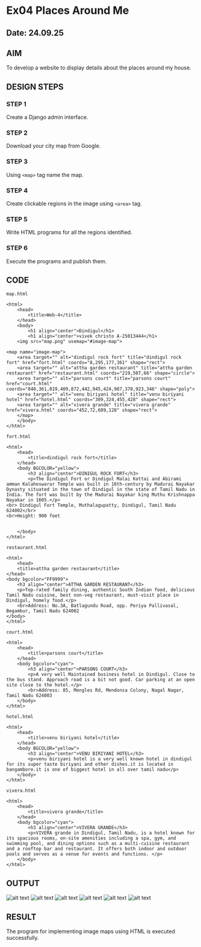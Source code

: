 # Ex04 Places Around Me
## Date: 24.09.25

## AIM
To develop a website to display details about the places around my house.

## DESIGN STEPS

### STEP 1
Create a Django admin interface.

### STEP 2
Download your city map from Google.

### STEP 3
Using ```<map>``` tag name the map.

### STEP 4
Create clickable regions in the image using ```<area>``` tag.

### STEP 5
Write HTML programs for all the regions identified.

### STEP 6
Execute the programs and publish them.

## CODE
```
map.html

<html>
    <head>
        <title>Web-4</title>
    </head>
    <body>
        <h1 align="center">Dindigul</h1>
        <h1 align="center">vivek christo A-25013444</h1>
    <img src="map.png" usemap="#image-map">

<map name="image-map">
    <area target="" alt="dindigul rock fort" title="dindigul rock fort" href="fort.html" coords="8,295,177,361" shape="rect">
    <area target="" alt="attha garden restaurant" title="attha garden restaurant" href="restaurant.html" coords="219,507,66" shape="circle">
    <area target="" alt="parsons court" title="parsons court" href="court.html" coords="840,361,819,409,872,442,945,424,987,378,923,346" shape="poly">
    <area target="" alt="venu biriyani hotel" title="venu biriyani hotel" href="hotel.html" coords="309,324,455,428" shape="rect">
    <area target="" alt="vivera grande" title="vivera grande" href="vivera.html" coords="452,72,689,128" shape="rect">
    </map>
    </body>
</html>

fort.html

<html>
    <head>
        <title>dindigul rock fort</title>
    </head>
    <body BGCOLOR="yellow">
        <h3 align="center">DINIGUL ROCK FORT</h3>
        <p>The Dindigul Fort or Dindigul Malai Kottai and Abirami amman Kalaheswarar Temple was built in 16th-century by Madurai Nayakar Dynasty situated in the town of Dindigul in the state of Tamil Nadu in India. The fort was built by the Madurai Nayakar king Muthu Krishnappa Nayakar in 1605.</p>
<br> Dindigul Fort Temple, Muthalagupatty, Dindigul, Tamil Nadu 624002</br>
<br>Height: 900 feet


    </body>
</html>

restaurant.html

<html>
    <head>
    <title>attha garden restaurant</title>
</head>
<body bgcolor="FF9999">
    <h3 align="center">ATTHA GARDEN RESTAURANT</h3>
    <p>Top-rated family dining, authentic South Indian food, delicious Tamil Nadu cuisine, best non-veg restaurant, must-visit place in Dindigul, homely food.</p>
    <br>Address: No.3A, Batlagundu Road, opp. Periya Pallivasal, Begambur, Tamil Nadu 624002
</body>
</html>

court.html

<html>
    <head>
        <title>parsons court</title>
    </head>
    <body bgcolor="cyan">
        <h3 align="center">PARSONS COURT</h3>
        <p>A very well Maintained business hotel in Dindigul. Close to the bus stand. Approach road is a bit not good. Car parking at an open site close to the hotel.</p>
        <br>Address: 85, Mengles Rd, Mendonsa Colony, Nagal Nagar, Tamil Nadu 624003
    </body>
</html>

hotel.html

<html>
    <head>
        <title>venu biriyani hotel</title>
    </head>
    <body BGCOLOR="yellow">
        <h3 align="center">VENU BIRIYANI HOTEL</h3>
        <p>venu biriyani hotel is a very well known hotel in dindigul for its super taste biriyani and other dishes.it is located in bangambore.it is one of biggest hotel in all over tamil nadu</p>
    </body>
</html>

vivera.html

<html>
    <head>
        <title>vivera grande</title>
    </head>
    <body bgcolor="cyan">
        <h3 align="center">VIVERA GRANDE</h3>
        <p>VIVERA grande in Dindigul, Tamil Nadu, is a hotel known for its spacious rooms, on-site amenities including a spa, gym, and swimming pool, and dining options such as a multi-cuisine restaurant and a rooftop bar and restaurant. It offers both indoor and outdoor pools and serves as a venue for events and functions. </p>
    </body>
</html>
```

## OUTPUT
![alt text](<Screenshot (30).png>)
![alt text](<Screenshot (31)-1.png>)
![alt text](<Screenshot (32).png>)
![alt text](<Screenshot (33).png>)
![alt text](<Screenshot (34).png>)
![alt text](<Screenshot (35).png>)

## RESULT
The program for implementing image maps using HTML is executed successfully.
